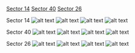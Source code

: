 [Sector 14](#sector14)
[Sector 40](#sector40)
[Sector 26](#sector26)

<a name = "sector14"></a>
Sector 14
![alt text](/tt/WASP-153_Sector_14/WASP-153_Sector_14_a_TimeSeries.png)
![alt text](/tt/WASP-153_Sector_14/WASP-153_Sector_14_b_FoldedLightCurve.png)
![alt text](/tt/WASP-153_Sector_14/WASP-153_Sector_14_b_IndividualTransitsWithFit.png)
![alt text](/tt/WASP-153_Sector_14/WASP-153_Sector_14_c_TimingResiduals.png)

<a name = "sector40"></a>
Sector 40
![alt text](/tt/WASP-153_Sector_40/WASP-153_Sector_40_a_TimeSeries.png)
![alt text](/tt/WASP-153_Sector_40/WASP-153_Sector_40_b_FoldedLightCurve.png)
![alt text](/tt/WASP-153_Sector_40/WASP-153_Sector_40_b_IndividualTransitsWithFit.png)
![alt text](/tt/WASP-153_Sector_40/WASP-153_Sector_40_c_TimingResiduals.png)

<a name = "sector26"></a>
Sector 26
![alt text](/tt/WASP-153_Sector_26/WASP-153_Sector_26_a_TimeSeries.png)
![alt text](/tt/WASP-153_Sector_26/WASP-153_Sector_26_b_FoldedLightCurve.png)
![alt text](/tt/WASP-153_Sector_26/WASP-153_Sector_26_b_IndividualTransitsWithFit.png)
![alt text](/tt/WASP-153_Sector_26/WASP-153_Sector_26_c_TimingResiduals.png)

